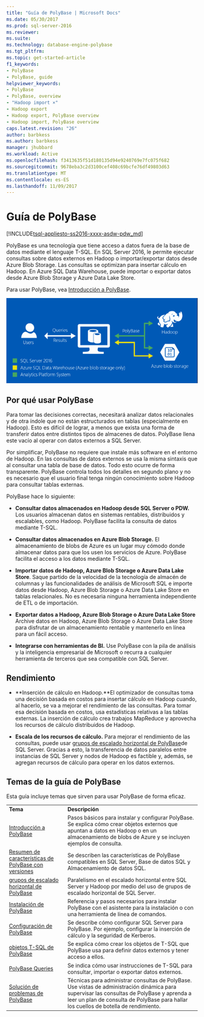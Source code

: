 ```yaml
---
title: "Guía de PolyBase | Microsoft Docs"
ms.date: 05/30/2017
ms.prod: sql-server-2016
ms.reviewer: 
ms.suite: 
ms.technology: database-engine-polybase
ms.tgt_pltfrm: 
ms.topic: get-started-article
f1_keywords:
- PolyBase
- PolyBase, guide
helpviewer_keywords:
- PolyBase
- PolyBase, overview
- "Hadoop import ×"
- Hadoop export
- Hadoop export, PolyBase overview
- Hadoop import, PolyBase overview
caps.latest.revision: "26"
author: barbkess
ms.author: barbkess
manager: jhubbard
ms.workload: Active
ms.openlocfilehash: f3413635f51d180135d94e9240769e7fc075f682
ms.sourcegitcommit: 9678eba3c2d3100cef408c69bcfe76df49803d63
ms.translationtype: MT
ms.contentlocale: es-ES
ms.lasthandoff: 11/09/2017
---
```

# <a name="polybase-guide"></a>Guía de PolyBase
[!INCLUDE[tsql-appliesto-ss2016-xxxx-asdw-pdw_md](../../includes/tsql-appliesto-ss2016-xxxx-asdw-pdw-md.md)]

  PolyBase es una tecnología que tiene acceso a datos fuera de la base de datos mediante el lenguaje T-SQL.  En SQL Server 2016, le permite ejecutar consultas sobre datos externos en Hadoop o importar/exportar datos desde Azure Blob Storage. Las consultas se optimizan para insertar cálculo en Hadoop. En Azure SQL Data Warehouse, puede importar o exportar datos desde Azure Blob Storage y Azure Data Lake Store.
  
  
 Para usar PolyBase, vea [Introducción a PolyBase](../../relational-databases/polybase/get-started-with-polybase.md).  
  
 ![Lógica de PolyBase](../../relational-databases/polybase/media/polybase-logical.png "Lógica de PolyBase")  
  
## <a name="why-use-polybase"></a>Por qué usar PolyBase  
Para tomar las decisiones correctas, necesitará analizar datos relacionales y de otra índole que no están estructurados en tablas (especialmente en Hadoop). Esto es difícil de lograr, a menos que exista una forma de transferir datos entre distintos tipos de almacenes de datos. PolyBase llena este vacío al operar con datos externos a SQL Server.  
  
Por simplificar, PolyBase no requiere que instale más software en el entorno de Hadoop. En las consultas de datos externos se usa la misma sintaxis que al consultar una tabla de base de datos. Todo esto ocurre de forma transparente. PolyBase controla todos los detalles en segundo plano y no es necesario que el usuario final tenga ningún conocimiento sobre Hadoop para consultar tablas externas. 
  
 PolyBase hace lo siguiente:  
  
-   **Consultar datos almacenados en Hadoop desde SQL Server o PDW.** Los usuarios almacenan datos en sistemas rentables, distribuidos y escalables, como Hadoop. PolyBase facilita la consulta de datos mediante T-SQL.  
  
-   **Consultar datos almacenados en Azure Blob Storage.** El almacenamiento de blobs de Azure es un lugar muy cómodo donde almacenar datos para que los usen los servicios de Azure.  PolyBase facilita el acceso a los datos mediante T-SQL.  
  
-   **Importar datos de Hadoop, Azure Blob Storage o Azure Data Lake Store**. Saque partido de la velocidad de la tecnología de almacén de columnas y las funcionalidades de análisis de Microsoft SQL e importe datos desde Hadoop, Azure Blob Storage o Azure Data Lake Store en tablas relacionales. No es necesaria ninguna herramienta independiente de ETL o de importación.  

-   **Exportar datos a Hadoop, Azure Blob Storage o Azure Data Lake Store** Archive datos en Hadoop, Azure Blob Storage o Azure Data Lake Store para disfrutar de un almacenamiento rentable y mantenerlo en línea para un fácil acceso.  
  
-   **Integrarse con herramientas de BI.** Use PolyBase con la pila de análisis y la inteligencia empresarial de Microsoft o recurra a cualquier herramienta de terceros que sea compatible con SQL Server.  
  
## <a name="performance"></a>Rendimiento  
  
-   **Inserción de cálculo en Hadoop.**El optimizador de consultas toma una decisión basada en costos para insertar cálculo en Hadoop cuando, al hacerlo, se va a mejorar el rendimiento de las consultas.  Para tomar esa decisión basada en costos, usa estadísticas relativas a las tablas externas.   La inserción de cálculo crea trabajos MapReduce y aprovecha los recursos de cálculo distribuidos de Hadoop.  
  
-   **Escala de los recursos de cálculo.** Para mejorar el rendimiento de las consultas, puede usar [grupos de escalado horizontal de PolyBase](../../relational-databases/polybase/polybase-scale-out-groups.md)de SQL Server. Gracias a esto, la transferencia de datos paralelos entre instancias de SQL Server y nodos de Hadoop es factible y, además, se agregan recursos de cálculo para operar en los datos externos.  
  
## <a name="polybase-guide-topics"></a>Temas de la guía de PolyBase  
 Esta guía incluye temas que sirven para usar PolyBase de forma eficaz.  
  
|||  
|-|-|  
|**Tema**|**Descripción**|  
|[Introducción a PolyBase](../../relational-databases/polybase/get-started-with-polybase.md)|Pasos básicos para instalar y configurar PolyBase. Se explica cómo crear objetos externos que apuntan a datos en Hadoop o en un almacenamiento de blobs de Azure y se incluyen ejemplos de consulta.|  
|[Resumen de características de PolyBase con versiones](../../relational-databases/polybase/polybase-versioned-feature-summary.md)|Se describen las características de PolyBase compatibles en SQL Server, Base de datos SQL y Almacenamiento de datos SQL.|  
|[grupos de escalado horizontal de PolyBase](../../relational-databases/polybase/polybase-scale-out-groups.md)|Paralelismo en el escalado horizontal entre SQL Server y Hadoop por medio del uso de grupos de escalado horizontal de SQL Server.|  
|[Instalación de PolyBase](../../relational-databases/polybase/polybase-installation.md)|Referencia y pasos necesarios para instalar PolyBase con el asistente para la instalación o con una herramienta de línea de comandos.|  
|[Configuración de PolyBase](../../relational-databases/polybase/polybase-configuration.md)|Se describe cómo configurar SQL Server para PolyBase.  Por ejemplo, configurar la inserción de cálculo y la seguridad de Kerberos.|  
|[objetos T-SQL de PolyBase](../../relational-databases/polybase/polybase-t-sql-objects.md)|Se explica cómo crear los objetos de T-SQL que PolyBase usa para definir datos externos y tener acceso a ellos.|  
|[PolyBase Queries](../../relational-databases/polybase/polybase-queries.md)|Se indica cómo usar instrucciones de T-SQL para consultar, importar o exportar datos externos.|  
|[Solución de problemas de PolyBase](../../relational-databases/polybase/polybase-troubleshooting.md)|Técnicas para administrar consultas de PolyBase. Use vistas de administración dinámica para supervisar las consultas de PolyBase y aprenda a leer un plan de consulta de PolyBase para hallar los cuellos de botella de rendimiento.|  
  
  
